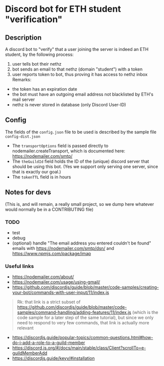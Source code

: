 Discord bot for ETH student "verification"
===

## Description
A discord bot to "verify" that a user joining the server is indeed an ETH student, by the following process:
1. user tells bot their nethz
2. bot sends an email to that nethz (domain "student") with a token
3. user reports token to bot, thus proving it has access to nethz inbox
Remarks:
- the token has an expiration date
- the bot must have an outgoing email address not blacklisted by ETH's mail server
- nethz is never stored in database (only Discord User-ID)

## Config
The fields of the `config.json` file to be used is described by the sample file `config-dist.json`
- The `transportOptions` field is passed directly to nodemailer.createTransport, which is documented here: https://nodemailer.com/smtp/
- The `theGuildId` field holds the ID of the (unique) discord server that should be using this bot. (Yes we support only serving one server, since that is exactly our goal.)
- The `tokenTTL` field is in hours

## Notes for devs
(This is, and will remain, a really small project, so we dump here whatever would normally be in a CONTRIBUTING file)

### TODO
- test
- debug
- (optional) handle "The email address you entered couldn't be found" emails with https://nodemailer.com/smtp/dsn/ and https://www.npmjs.com/package/imap

### Useful links
- https://nodemailer.com/about/
- https://nodemailer.com/usage/using-gmail/
- https://github.com/discordjs/guide/blob/master/code-samples/creating-your-bot/commands-with-user-input/11/index.js
> Rk: that link is a strict subset of  https://github.com/discordjs/guide/blob/master/code-samples/command-handling/adding-features/11/index.js (which is the code sample for a later step of the same tutorial), but since we only need to respond to very few commands, that link is actually more relevant
- https://discordjs.guide/popular-topics/common-questions.html#how-do-i-add-a-role-to-a-guild-member
- https://discord.js.org/#/docs/main/stable/class/Client?scrollTo=e-guildMemberAdd
- https://discordjs.guide/keyv/#installation
